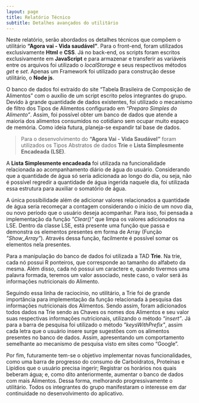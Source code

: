 ```yaml
---
layout: page
title: Relatório Técnico
subtitle: Detalhes avançados do utilitário
---
```


Neste relatório, serão abordados os detalhes técnicos que compõem o utilitário **“Agora vai - Vida saudável”**. Para o front-end, foram utilizados exclusivamente **Html** e **CSS**. Já no back-end, os scripts foram escritos exclusivamente em **JavaScript** e para armazenar e transferir as variáveis entre os arquivos foi utilizado o *localStorage* e seus respectivos métodos *get* e *set*. Apenas um Framework foi utilizado para construção desse utilitário, o **Node js**.

O banco de dados foi extraído do site “Tabela Brasileira de Composição de Alimentos” com o auxílio de um script escrito pelos integrantes do grupo. Devido à grande quantidade de dados existentes, foi utilizado o mecanismo de filtro dos Tipos de Alimentos configurado em *“Preparo Simples do Alimento”*. Assim, foi possível obter um banco de dados que atende a maioria dos alimentos consumidos no cotidiano sem ocupar muito espaço de memória. Como ideia futura, planeja-se expandir tal base de dados.

> Para o desenvolvimento do **“Agora Vai - Vida Saudável”** foram utilizados os Tipos Abstratos de dados **Trie** e **Lista Simplesmente Encadeada (LSE)**.

A **Lista Simplesmente encadeada** foi utilizada na funcionalidade relacionada ao acompanhamento diário de água do usuário. Considerando que a quantidade de água só seria adicionada ao longo do dia, ou seja, não é possível regredir a quantidade de água ingerida naquele dia, foi utilizada essa estrutura para auxiliar o somatório de água.

A única possibilidade além de adicionar valores relacionados a quantidade de água seria recomeçar a contagem considerando o início de um novo dia, ou novo período que o usuário deseja acompanhar. Para isso, foi pensada a implementação da função *"Clear()"* que limpa os valores adicionados na LSE. Dentro da classe LSE, está presente uma função que passa e demonstra os elementos presentes em forma de Array (Função *"Show_Array"*). Através dessa função, facilmente é possível somar os elementos nela presentes.

Para a manipulação do banco de dados foi utilizada a TAD **Trie**. Na trie, cada nó possui R ponteiros, que corresponde ao tamanho do alfabeto da mesma. Além disso, cada nó possui um caractere e, quando tivermos uma palavra formada, teremos um valor associado, neste caso, o valor será às informações nutricionais do Alimento.

Seguindo essa linha de raciocínio, no utilitário, a Trie foi de grande importância para implementação da função relacionada à pesquisa das informações nutricionais dos Alimentos. Sendo assim, foram adicionados todos dados na Trie sendo as Chaves os nomes dos Alimentos e seu valor suas respectivas informações nutricionais, utilizando o método *“insert”*. Já para a barra de pesquisa foi utilizado o método *"keysWithPrefix"*, assim cada letra que o usuário insere surge sugestões com os alimentos presentes no banco de dados. Assim, apresentando um comportamento semelhante ao mecanismo de pesquisa visto em sites como “Google”.

Por fim, futuramente tem-se o objetivo implementar novas funcionalidades, como uma barra de progresso do consumo de Carboidratos, Proteínas e Lipídios que o usuário precisa ingerir; Registrar os horários nos quais beberam água; e, como dito anteriormente, aumentar o banco de dados com mais Alimentos. Dessa forma, melhorando progressivamente o utilitário. Todos os integrantes do grupo manifestaram o interesse em dar continuidade no desenvolvimento do aplicativo.
